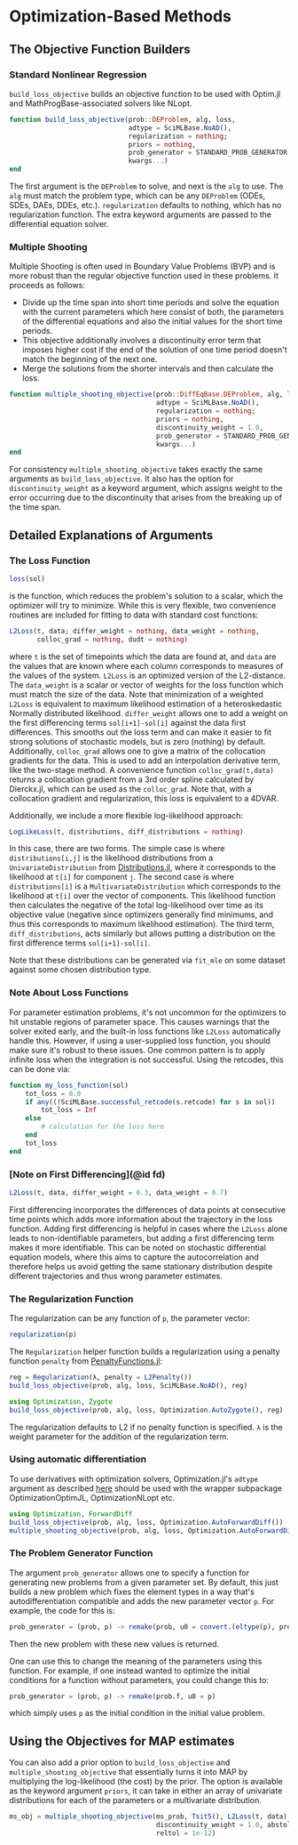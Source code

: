# Optimization-Based Methods

## The Objective Function Builders

### Standard Nonlinear Regression

`build_loss_objective` builds an objective function to be used with Optim.jl
and MathProgBase-associated solvers like NLopt.

```julia
function build_loss_objective(prob::DEProblem, alg, loss,
                              adtype = SciMLBase.NoAD(),
                              regularization = nothing;
                              priors = nothing,
                              prob_generator = STANDARD_PROB_GENERATOR,
                              kwargs...)
end
```

The first argument is the `DEProblem` to solve, and next is the `alg` to use.
The `alg` must match the problem type, which can be any `DEProblem`
(ODEs, SDEs, DAEs, DDEs, etc.). `regularization` defaults to nothing, which has no regularization function.
The extra keyword arguments are passed to the differential equation solver.

### Multiple Shooting

Multiple Shooting is often used in Boundary Value Problems (BVP) and is
more robust than the regular objective function used in these problems. It
proceeds as follows:

  - Divide up the time span into short time periods and solve the equation
    with the current parameters which here consist of both, the parameters of the
    differential equations and also the initial values for the short time periods.
  - This objective additionally involves a discontinuity error term that imposes
    higher cost if the end of the solution of one time period doesn't match the
    beginning of the next one.
  - Merge the solutions from the shorter intervals and then calculate the loss.

```julia
function multiple_shooting_objective(prob::DiffEqBase.DEProblem, alg, loss,
                                     adtype = SciMLBase.NoAD(),
                                     regularization = nothing;
                                     priors = nothing,
                                     discontinuity_weight = 1.0,
                                     prob_generator = STANDARD_PROB_GENERATOR,
                                     kwargs...)
end
```

For consistency `multiple_shooting_objective` takes exactly the same arguments
as `build_loss_objective`. It also has the option for `discontinuity_weight` as
a keyword argument, which assigns weight to the error occurring due to the
discontinuity that arises from the breaking up of the time span.

## Detailed Explanations of Arguments

### The Loss Function

```julia
loss(sol)
```

is the function, which reduces the problem's solution to a scalar, which the
optimizer will try to minimize. While this is very
flexible, two convenience routines are included for fitting to data with standard
cost functions:

```julia
L2Loss(t, data; differ_weight = nothing, data_weight = nothing,
       colloc_grad = nothing, dudt = nothing)
```

where `t` is the set of timepoints which the data are found at, and
`data` are the values that are known where each column corresponds to measures
of the values of the system. `L2Loss` is an optimized version
of the L2-distance. The `data_weight` is a scalar or vector
of weights for the loss function which must match the size of the data.
Note that minimization of a weighted `L2Loss` is equivalent to maximum
likelihood estimation of a heteroskedastic Normally distributed likelihood.
`differ_weight` allows one to add a weight on the first differencing terms
`sol[i+1]-sol[i]` against the data first differences. This smooths out the
loss term and can make it easier to fit strong solutions of stochastic models,
but is zero (nothing) by default. Additionally, `colloc_grad` allows one to
give a matrix of the collocation gradients for the data. This is used to add
an interpolation derivative term, like the two-stage method. A convenience
function `colloc_grad(t,data)` returns a collocation gradient from a 3rd order
spline calculated by Dierckx.jl, which can be used as the `colloc_grad`. Note
that, with a collocation gradient and regularization, this loss is equivalent
to a 4DVAR.

Additionally, we include a more flexible log-likelihood approach:

```julia
LogLikeLoss(t, distributions, diff_distributions = nothing)
```

In this case, there are two forms. The simple case is where `distributions[i,j]`
is the likelihood distributions from a `UnivariateDistribution` from
[Distributions.jl](https://juliastats.github.io/Distributions.jl/dev/), where it
corresponds to the likelihood at `t[i]` for component `j`. The second case is
where `distributions[i]` is a `MultivariateDistribution` which corresponds to
the likelihood at `t[i]` over the vector of components. This likelihood function
then calculates the negative of the total log-likelihood over time as its objective
value (negative since optimizers generally find minimums, and thus this corresponds
to maximum likelihood estimation). The third term, `diff_distributions`, acts
similarly but allows putting a distribution on the first difference terms
`sol[i+1]-sol[i]`.

Note that these distributions can be generated via `fit_mle` on some dataset
against some chosen distribution type.

### Note About Loss Functions

For parameter estimation problems, it's not uncommon for the optimizers to hit
unstable regions of parameter space. This causes warnings that the solver exited
early, and the built-in loss functions like `L2Loss`
automatically handle this. However, if using a user-supplied loss function,
you should make sure it's robust to these issues. One common pattern is to
apply infinite loss when the integration is not successful. Using the retcodes,
this can be done via:

```julia
function my_loss_function(sol)
    tot_loss = 0.0
    if any((!SciMLBase.successful_retcode(s.retcode) for s in sol))
        tot_loss = Inf
    else
        # calculation for the loss here
    end
    tot_loss
end
```

### [Note on First Differencing](@id fd)

```julia
L2Loss(t, data, differ_weight = 0.3, data_weight = 0.7)
```

First differencing incorporates the differences of data points at consecutive
time points which adds more information about the trajectory in the loss
function. Adding first differencing is helpful in cases where the `L2Loss`
alone leads to non-identifiable parameters, but adding a first differencing
term makes it more identifiable. This can be noted on stochastic differential
equation models, where this aims to capture the autocorrelation and therefore
helps us avoid getting the same stationary distribution despite different
trajectories and thus wrong parameter estimates.

### The Regularization Function

The regularization can be any function of `p`, the parameter vector:

```julia
regularization(p)
```

The `Regularization` helper function builds a regularization using a
penalty function `penalty` from
[PenaltyFunctions.jl](https://github.com/JuliaML/PenaltyFunctions.jl):

```julia
reg = Regularization(λ, penalty = L2Penalty())
build_loss_objective(prob, alg, loss, SciMLBase.NoAD(), reg)

using Optimization, Zygote
build_loss_objective(prob, alg, loss, Optimization.AutoZygote(), reg)
```

The regularization defaults to L2 if no penalty function is specified.
`λ` is the weight parameter for the addition of the regularization term.

### Using automatic differentiation

To use derivatives with optimization solvers, Optimization.jl's
`adtype` argument as described [here](https://docs.sciml.ai/Optimization/stable/getting_started/#Controlling-Gradient-Calculations-(Automatic-Differentiation))
should be used with the wrapper subpackage OptimizationOptimJL, OptimizationNLopt etc.

```julia
using Optimization, ForwardDiff
build_loss_objective(prob, alg, loss, Optimization.AutoForwardDiff())
multiple_shooting_objective(prob, alg, loss, Optimization.AutoForwardDiff())
```

### The Problem Generator Function

The argument `prob_generator` allows one to specify a function for generating
new problems from a given parameter set. By default, this just builds a new
problem which fixes the element types in a way that's autodifferentiation
compatible and adds the new parameter vector `p`. For example, the code for this is:

```julia
prob_generator = (prob, p) -> remake(prob, u0 = convert.(eltype(p), prob.u0), p = p)
```

Then the new problem with these new values is returned.

One can use this to change the meaning of the parameters using this function. For
example, if one instead wanted to optimize the initial conditions for a function
without parameters, you could change this to:

```julia
prob_generator = (prob, p) -> remake(prob.f, u0 = p)
```

which simply uses `p` as the initial condition in the initial value problem.

## Using the Objectives for MAP estimates

You can also add a prior option to `build_loss_objective` and `multiple_shooting_objective` that
essentially turns it into MAP by multiplying the log-likelihood (the cost) by the prior. The option is available
as the keyword argument `priors`, it can take in either an array of univariate distributions for each of
the parameters or a multivariate distribution.

```julia
ms_obj = multiple_shooting_objective(ms_prob, Tsit5(), L2Loss(t, data); priors = priors,
                                     discontinuity_weight = 1.0, abstol = 1e-12,
                                     reltol = 1e-12)
```
